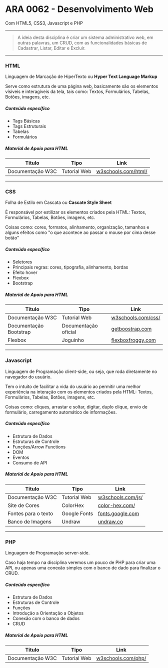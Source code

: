 # ARA 0062 - Desenvolvimento Web

Com HTML5, CSS3, Javascript e PHP

---

> A ideia desta disciplina é criar um sistema administrativo web, em outras palavras, um CRUD, com as funcionalidades básicas de Cadastrar, Listar, Editar e Excluir.

--- 
### HTML

Linguagem de Marcação de HiperTexto ou **Hyper Text Language Markup** 

Serve como estrutura de uma página web, basicamente são os elementos vísiveis e interagíveis da tela, tais como: Textos, Formulários, Tabelas, Botões, imagens, etc.

##### Conteúdo específico
* Tags Básicas
* Tags Estruturais
* Tabelas
* Formulários

##### Material de Apoio para HTML
<table>
<thead>
<tr>
<th>Titulo</th>
<th>Tipo</th>
<th>Link</th>
</tr>
</thead>
<tbody>
<tr>
<td>Documentação W3C</td>
<td>Tutorial Web</td>
<td><a href="https://www.w3schools.com/html/">w3schools.com/html/</a></td>
</tr>
</tbody>
</table>

--- 
### CSS

Folha de Estilo em Cascata ou **Cascate Style Sheet** 

É responsável por estilizar os elementos criados pela HTML: Textos, Formulários, Tabelas, Botões, imagens, etc.

Coisas como: cores, formatos, alinhamento, organização, tamanhos e alguns efeitos como "o que acontece ao passar o mouse por cima desse botão"

##### Conteúdo específico
* Seletores
* Principais regras: cores, tipografia, alinhamento, bordas
* Efeito hover
* Flexbox
* Bootstrap


##### Material de Apoio para HTML
<table>
<thead>
<tr>
<th>Titulo</th>
<th>Tipo</th>
<th>Link</th>
</tr>
</thead>
<tbody>
<tr>
<td>Documentação W3C</td>
<td>Tutorial Web</td>
<td><a href="https://www.w3schools.com/css/default.asp">w3schools.com/css/</a></td>
</tr>
<tr>
<td>Documentação Bootstrap</td>
<td>Documentação oficial</td>
<td><a href="https://getbootstrap.com/docs">getboostrap.com</a></td>
</tr>
<tr>
<td>Flexbox</td>
<td>Joguinho</td>
<td><a href="https://flexboxfroggy.com/">flexboxfroggy.com</a></td>
</tr>
</tbody>
</table>

---
### Javascript

Linguagem de Programação client-side, ou seja, que roda diretamente no navegador do usuário.

Tem o intuito de facilitar a vida do usuário ao permitir uma melhor experiência na interação com os elementos criados pela HTML: Textos, Formulários, Tabelas, Botões, imagens, etc.

Coisas como: cliques, arrastar e soltar, digitar, duplo clique, envio de formulário, carregamento automático de informações.

##### Conteúdo específico
- Estrutura de Dados
- Estruturas de Controle
- Funções/Arrow Functions
- DOM
- Eventos
- Consumo de API

##### Material de Apoio para HTML
<table>
<thead>
<tr>
<th>Titulo</th>
<th>Tipo</th>
<th>Link</th>
</tr>
</thead>
<tbody>
<tr>
<td>Documentação W3C</td>
<td>Tutorial Web</td>
<td><a href="https://www.w3schools.com/js/default.asp">w3schools.com/js/</a></td>
</tr>
<tr>
<td>Site de Cores</td>
<td>ColorHex</td>
<td><a href="https://color-hex.com">color-hex.com/</a></td>
</tr>
<tr>
<td>Fontes para o texto</td>
<td>Google Fonts</td>
<td><a href="https://fonts.google.com">fonts.google.com</a></td>
</tr>
<tr>
<td>Banco de Imagens</td>
<td>Undraw</td>
<td><a href="https://www.undraw.co">undraw.co</a></td>
</tr>
</tbody>
</table>

---
### PHP

Linguagem de Programação server-side.

Caso haja tempo na disciplina veremos um pouco de PHP para criar uma API, ou apenas uma conexão simples com o banco de dado para finalizar o CRUD.

##### Conteúdo específico
- Estrutura de Dados
- Estruturas de Controle
- Funções
- Introdução a Orientação a Objetos
- Conexão com o banco de dados
- CRUD

##### Material de Apoio para HTML
<table>
<thead>
<tr>
<th>Titulo</th>
<th>Tipo</th>
<th>Link</th>
</tr>
</thead>
<tbody>
<tr>
<td>Documentação W3C</td>
<td>Tutorial Web</td>
<td><a href="https://www.w3schools.com/php/default.asp">w3schools.com/php/</a></td>
</tr>
</tbody>
</table>
